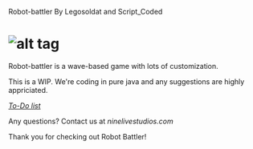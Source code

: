 Robot-battler
By Legosoldat and Script_Coded

![alt tag](https://github.com/Legosoldat/Robot-battler/blob/master/Rpg/Rpg/res/logo.png)
===============================

Robot-battler is a wave-based game with lots of customization.

This is a WIP.
We're coding in pure java and any suggestions are highly appriciated.

[*To-Do list*](https://github.com/9LivesStudios/Robot-battler/blob/master/TO-DO.md)

Any questions?
Contact us at *ninelivestudios.com*

Thank you for checking out Robot Battler!
